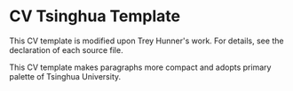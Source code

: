 # CV Tsinghua Template

This CV template is modified upon Trey Hunner's work. For details, see the declaration of each source file.

This CV template makes paragraphs more compact and adopts primary palette of Tsinghua University.

